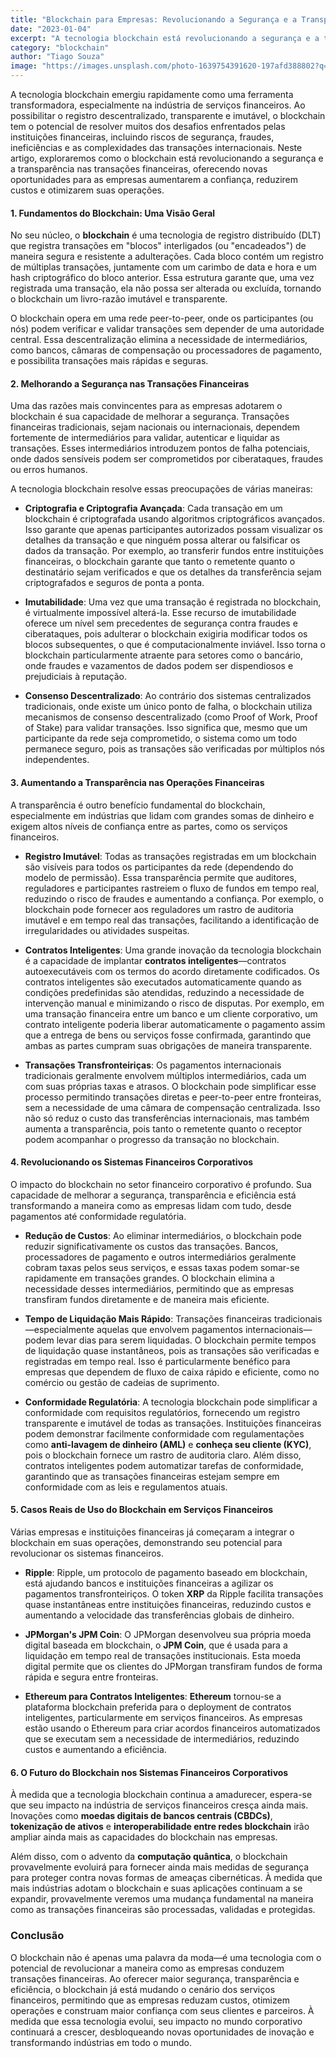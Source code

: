 ```yaml
---
title: "Blockchain para Empresas: Revolucionando a Segurança e a Transparência nas Transações Financeiras."
date: "2023-01-04"
excerpt: "A tecnologia blockchain está revolucionando a segurança e a transparência nas transações financeiras para empresas, permitindo a manutenção de registros imutáveis e a confiança descentralizada."
category: "blockchain"
author: "Tiago Souza"
image: "https://images.unsplash.com/photo-1639754391620-197afd388802?q=80&w=1913&auto=format&fit=crop&ixlib=rb-4.0.3&ixid=M3wxMjA3fDB8MHxwaG90by1wYWdlfHx8fGVufDB8fHx8fA%3D%3D"
---
```


A tecnologia blockchain emergiu rapidamente como uma ferramenta transformadora, especialmente na indústria de serviços financeiros. Ao possibilitar o registro descentralizado, transparente e imutável, o blockchain tem o potencial de resolver muitos dos desafios enfrentados pelas instituições financeiras, incluindo riscos de segurança, fraudes, ineficiências e as complexidades das transações internacionais. Neste artigo, exploraremos como o blockchain está revolucionando a segurança e a transparência nas transações financeiras, oferecendo novas oportunidades para as empresas aumentarem a confiança, reduzirem custos e otimizarem suas operações.

#### **1. Fundamentos do Blockchain: Uma Visão Geral**

No seu núcleo, o **blockchain** é uma tecnologia de registro distribuído (DLT) que registra transações em "blocos" interligados (ou "encadeados") de maneira segura e resistente a adulterações. Cada bloco contém um registro de múltiplas transações, juntamente com um carimbo de data e hora e um hash criptográfico do bloco anterior. Essa estrutura garante que, uma vez registrada uma transação, ela não possa ser alterada ou excluída, tornando o blockchain um livro-razão imutável e transparente.

O blockchain opera em uma rede peer-to-peer, onde os participantes (ou nós) podem verificar e validar transações sem depender de uma autoridade central. Essa descentralização elimina a necessidade de intermediários, como bancos, câmaras de compensação ou processadores de pagamento, e possibilita transações mais rápidas e seguras.

#### **2. Melhorando a Segurança nas Transações Financeiras**

Uma das razões mais convincentes para as empresas adotarem o blockchain é sua capacidade de melhorar a segurança. Transações financeiras tradicionais, sejam nacionais ou internacionais, dependem fortemente de intermediários para validar, autenticar e liquidar as transações. Esses intermediários introduzem pontos de falha potenciais, onde dados sensíveis podem ser comprometidos por ciberataques, fraudes ou erros humanos.

A tecnologia blockchain resolve essas preocupações de várias maneiras:

- **Criptografia e Criptografia Avançada**: Cada transação em um blockchain é criptografada usando algoritmos criptográficos avançados. Isso garante que apenas participantes autorizados possam visualizar os detalhes da transação e que ninguém possa alterar ou falsificar os dados da transação. Por exemplo, ao transferir fundos entre instituições financeiras, o blockchain garante que tanto o remetente quanto o destinatário sejam verificados e que os detalhes da transferência sejam criptografados e seguros de ponta a ponta.

- **Imutabilidade**: Uma vez que uma transação é registrada no blockchain, é virtualmente impossível alterá-la. Esse recurso de imutabilidade oferece um nível sem precedentes de segurança contra fraudes e ciberataques, pois adulterar o blockchain exigiria modificar todos os blocos subsequentes, o que é computacionalmente inviável. Isso torna o blockchain particularmente atraente para setores como o bancário, onde fraudes e vazamentos de dados podem ser dispendiosos e prejudiciais à reputação.

- **Consenso Descentralizado**: Ao contrário dos sistemas centralizados tradicionais, onde existe um único ponto de falha, o blockchain utiliza mecanismos de consenso descentralizado (como Proof of Work, Proof of Stake) para validar transações. Isso significa que, mesmo que um participante da rede seja comprometido, o sistema como um todo permanece seguro, pois as transações são verificadas por múltiplos nós independentes.

#### **3. Aumentando a Transparência nas Operações Financeiras**

A transparência é outro benefício fundamental do blockchain, especialmente em indústrias que lidam com grandes somas de dinheiro e exigem altos níveis de confiança entre as partes, como os serviços financeiros.

- **Registro Imutável**: Todas as transações registradas em um blockchain são visíveis para todos os participantes da rede (dependendo do modelo de permissão). Essa transparência permite que auditores, reguladores e participantes rastreiem o fluxo de fundos em tempo real, reduzindo o risco de fraudes e aumentando a confiança. Por exemplo, o blockchain pode fornecer aos reguladores um rastro de auditoria imutável e em tempo real das transações, facilitando a identificação de irregularidades ou atividades suspeitas.

- **Contratos Inteligentes**: Uma grande inovação da tecnologia blockchain é a capacidade de implantar **contratos inteligentes**—contratos autoexecutáveis com os termos do acordo diretamente codificados. Os contratos inteligentes são executados automaticamente quando as condições predefinidas são atendidas, reduzindo a necessidade de intervenção manual e minimizando o risco de disputas. Por exemplo, em uma transação financeira entre um banco e um cliente corporativo, um contrato inteligente poderia liberar automaticamente o pagamento assim que a entrega de bens ou serviços fosse confirmada, garantindo que ambas as partes cumpram suas obrigações de maneira transparente.

- **Transações Transfronteiriças**: Os pagamentos internacionais tradicionais geralmente envolvem múltiplos intermediários, cada um com suas próprias taxas e atrasos. O blockchain pode simplificar esse processo permitindo transações diretas e peer-to-peer entre fronteiras, sem a necessidade de uma câmara de compensação centralizada. Isso não só reduz o custo das transferências internacionais, mas também aumenta a transparência, pois tanto o remetente quanto o receptor podem acompanhar o progresso da transação no blockchain.

#### **4. Revolucionando os Sistemas Financeiros Corporativos**

O impacto do blockchain no setor financeiro corporativo é profundo. Sua capacidade de melhorar a segurança, transparência e eficiência está transformando a maneira como as empresas lidam com tudo, desde pagamentos até conformidade regulatória.

- **Redução de Custos**: Ao eliminar intermediários, o blockchain pode reduzir significativamente os custos das transações. Bancos, processadores de pagamento e outros intermediários geralmente cobram taxas pelos seus serviços, e essas taxas podem somar-se rapidamente em transações grandes. O blockchain elimina a necessidade desses intermediários, permitindo que as empresas transfiram fundos diretamente e de maneira mais eficiente.

- **Tempo de Liquidação Mais Rápido**: Transações financeiras tradicionais—especialmente aquelas que envolvem pagamentos internacionais—podem levar dias para serem liquidadas. O blockchain permite tempos de liquidação quase instantâneos, pois as transações são verificadas e registradas em tempo real. Isso é particularmente benéfico para empresas que dependem de fluxo de caixa rápido e eficiente, como no comércio ou gestão de cadeias de suprimento.

- **Conformidade Regulatória**: A tecnologia blockchain pode simplificar a conformidade com requisitos regulatórios, fornecendo um registro transparente e imutável de todas as transações. Instituições financeiras podem demonstrar facilmente conformidade com regulamentações como **anti-lavagem de dinheiro (AML)** e **conheça seu cliente (KYC)**, pois o blockchain fornece um rastro de auditoria claro. Além disso, contratos inteligentes podem automatizar tarefas de conformidade, garantindo que as transações financeiras estejam sempre em conformidade com as leis e regulamentos atuais.

#### **5. Casos Reais de Uso do Blockchain em Serviços Financeiros**

Várias empresas e instituições financeiras já começaram a integrar o blockchain em suas operações, demonstrando seu potencial para revolucionar os sistemas financeiros.

- **Ripple**: Ripple, um protocolo de pagamento baseado em blockchain, está ajudando bancos e instituições financeiras a agilizar os pagamentos transfronteiriços. O token **XRP** da Ripple facilita transações quase instantâneas entre instituições financeiras, reduzindo custos e aumentando a velocidade das transferências globais de dinheiro.

- **JPMorgan's JPM Coin**: O JPMorgan desenvolveu sua própria moeda digital baseada em blockchain, o **JPM Coin**, que é usada para a liquidação em tempo real de transações institucionais. Esta moeda digital permite que os clientes do JPMorgan transfiram fundos de forma rápida e segura entre fronteiras.

- **Ethereum para Contratos Inteligentes**: **Ethereum** tornou-se a plataforma blockchain preferida para o deployment de contratos inteligentes, particularmente em serviços financeiros. As empresas estão usando o Ethereum para criar acordos financeiros automatizados que se executam sem a necessidade de intermediários, reduzindo custos e aumentando a eficiência.

#### **6. O Futuro do Blockchain nos Sistemas Financeiros Corporativos**

À medida que a tecnologia blockchain continua a amadurecer, espera-se que seu impacto na indústria de serviços financeiros cresça ainda mais. Inovações como **moedas digitais de bancos centrais (CBDCs)**, **tokenização de ativos** e **interoperabilidade entre redes blockchain** irão ampliar ainda mais as capacidades do blockchain nas empresas.

Além disso, com o advento da **computação quântica**, o blockchain provavelmente evoluirá para fornecer ainda mais medidas de segurança para proteger contra novas formas de ameaças cibernéticas. À medida que mais indústrias adotam o blockchain e suas aplicações continuam a se expandir, provavelmente veremos uma mudança fundamental na maneira como as transações financeiras são processadas, validadas e protegidas.

### **Conclusão**

O blockchain não é apenas uma palavra da moda—é uma tecnologia com o potencial de revolucionar a maneira como as empresas conduzem transações financeiras. Ao oferecer maior segurança, transparência e eficiência, o blockchain já está mudando o cenário dos serviços financeiros, permitindo que as empresas reduzam custos, otimizem operações e construam maior confiança com seus clientes e parceiros. À medida que essa tecnologia evolui, seu impacto no mundo corporativo continuará a crescer, desbloqueando novas oportunidades de inovação e transformando indústrias em todo o mundo.